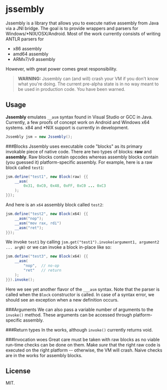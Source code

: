 jssembly
========

Jssembly is a library that allows you to execute native assembly from Java via a JNI bridge. The goal is to provide wrappers and parsers for Windows/*NIX/OSX/Android. Most of the work currently consists of writing ANTLR parsers for

  - x86 assembly
  - amd64 assembly
  - ARMv7/v9 assembly

However, with great power comes great responsibility.
 
> **WARNING:** Jssembly can (and will) crash your VM if you don't know what you're doing. The current pre-alpha state is in no way meant to be used in production code. You have been warned.

Usage
----

**Jssembly** emulates ```__asm``` syntax found in Visual Studio or GCC in Java. Currently, a few proofs of concept work on Android and Windows x64 systems. x84 and *NIX support is currently in development.

``` java
Jssembly jsm = new Jssembly();
```
###Blocks
Jssembly uses  executable code "blocks" as its primary invokable piece of native code. There are two types of blocks: **raw** and **assembly**. Raw blocks contain opcodes whereas assembly blocks contain (you guessed it) platform-specific assembly. For example, here is a raw block called ```test1```:

``` java
jsm.define("test1", new Block(raw) {{
	__asm(
		0x31, 0xC0, 0x48, 0xFF, 0xC0 ... 0xC3
	);
}});
```

And here is an ```x64``` assembly block called ```test2```:
``` java
jsm.define("test2", new Block(x64) {{
	__asm("nop");
	__asm("mov rax, rdi")
	__asm("ret");
}});
```

We invoke ```test1``` by calling ```jsm.get("test1").invoke(argument1, argument2 ... argN)``` or we can invoke a block in-place like so:
``` java
jsm.define("test3", new Block(x64) {{
	__asm(
		"nop",  // no-op
		"ret"   // return
	);
}}).invoke();
```
Here we see yet another flavor of the ```___asm``` syntax. Note that the parser is called when the ```Block``` constructor is called. In case of a syntax error, we should see an exception when a new definition occurs.

###Arguments
We can also pass a variable number of arguments to the ```invoke()``` method. These arguments can be accessed through platform-specific assembly.

###Return types
In the works, although ```invoke()``` currently returns void.

###Invocation woes
Great care must be taken with raw blocks as no viable run-time checks can be done on them. Make *sure* that the right raw code is executed on the right platform -- otherwise, the VM will crash. Naive checks are in the works for assembly blocks.

License
----

MIT.
